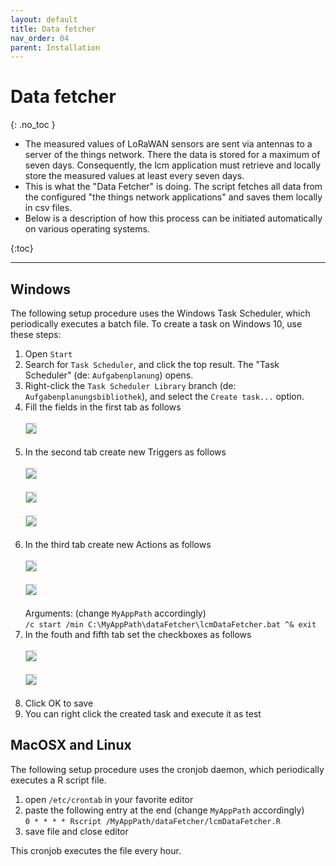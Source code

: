```yaml
---
layout: default
title: Data fetcher
nav_order: 04
parent: Installation
---
```

# Data fetcher
{: .no_toc }
- The measured values of LoRaWAN sensors are sent via antennas to a server of the things network. There the data is stored for a maximum of seven days. Consequently, the lcm application must retrieve and locally store the measured values at least every seven days.
- This is what the "Data Fetcher" is doing. The script fetches all data from the configured "the things network applications" and saves them locally in csv files.
- Below is a description of how this process can be initiated automatically on various operating systems.

{:toc}

<hr>

## Windows
The following setup procedure uses the Windows Task Scheduler, which periodically executes a batch file.
To create a task on Windows 10, use these steps:

1. Open `Start`
1. Search for `Task Scheduler`, and click the top result. The "Task Scheduler" (de: `Aufgabenplanung`) opens.
1. Right-click the `Task Scheduler Library` branch (de: `Aufgabenplanungsbibliothek`), and select the `Create task...` option.
1. Fill the fields in the first tab as follows<br><br>
   <img src="https://raw.githubusercontent.com/hslu-ige-laes/lcm/master/docs/assets/images/installationDataFetcher_01.PNG" style="border:1px solid lightgrey"/><br><br>
1. In the second tab create new Triggers as follows<br><br>
   <img src="https://raw.githubusercontent.com/hslu-ige-laes/lcm/master/docs/assets/images/installationDataFetcher_02.PNG" style="border:1px solid lightgrey"/><br><br>
   <img src="https://raw.githubusercontent.com/hslu-ige-laes/lcm/master/docs/assets/images/installationDataFetcher_03.PNG" style="border:1px solid lightgrey"/><br><br>
   <img src="https://raw.githubusercontent.com/hslu-ige-laes/lcm/master/docs/assets/images/installationDataFetcher_04.PNG" style="border:1px solid lightgrey"/><br><br>
1. In the third tab create new Actions as follows<br><br>
   <img src="https://raw.githubusercontent.com/hslu-ige-laes/lcm/master/docs/assets/images/installationDataFetcher_05.PNG" style="border:1px solid lightgrey"/><br><br>
   <img src="https://raw.githubusercontent.com/hslu-ige-laes/lcm/master/docs/assets/images/installationDataFetcher_06.PNG" style="border:1px solid lightgrey"/><br><br>
   Arguments: (change `MyAppPath` accordingly)<br>
   `/c start /min C:\MyAppPath\dataFetcher\lcmDataFetcher.bat ^& exit`<br>
1. In the fouth and fifth tab set the checkboxes as follows<br><br>
   <img src="https://raw.githubusercontent.com/hslu-ige-laes/lcm/master/docs/assets/images/installationDataFetcher_07.PNG" style="border:1px solid lightgrey"/><br><br>
   <img src="https://raw.githubusercontent.com/hslu-ige-laes/lcm/master/docs/assets/images/installationDataFetcher_08.PNG" style="border:1px solid lightgrey"/><br><br>
1. Click OK to save
1. You can right click the created task and execute it as test


## MacOSX and Linux
The following setup procedure uses the cronjob daemon, which periodically executes a R script file.

1. open `/etc/crontab` in your favorite editor
1. paste the following entry at the end (change `MyAppPath` accordingly)<br>
   `0 * * * * Rscript /MyAppPath/dataFetcher/lcmDataFetcher.R`
1. save file and close editor

This cronjob executes the file every hour.